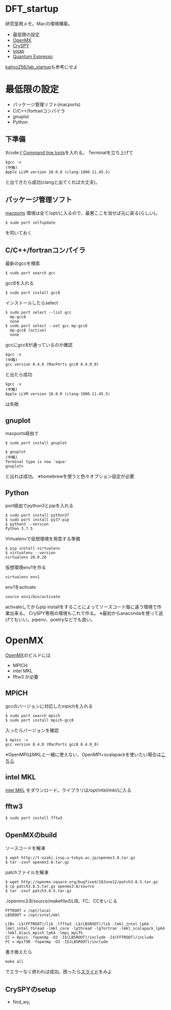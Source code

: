 # DFT_startup
研究室用メモ。Macの環境構築。

- 最低限の設定
- [OpenMX](http://openmx-square.org/)
- [CrySPY](https://github.com/Tomoki-YAMASHITA/CrySPY)
- [soiap](https://github.com/nbsato/soiap)
- [Quantum Espresso](https://www.quantum-espresso.org/)

[kaityo256/lab_startup](https://github.com/kaityo256/lab_startup)も参考にせよ

# 最低限の設定
- パッケージ管理ソフト(macports)
- C/C++/fortranコンパイラ
- gnuplot
- Python
## 下準備
Xcodeと[Command line tools](https://developer.apple.com/download/more/?=command%20line%20tools)を入れる。
Terminalを立ち上げて
```shell script
$gcc -v
(中略)
Apple LLVM version 10.0.0 (clang-1000.11.45.5)
```
と出てきたら成功(clangと出てくれば大丈夫)。
## パッケージ管理ソフト
[macports](https://github.com/macports/macports-base/releases/tag/v2.6.3)
環境は全て/opt/に入るので、最悪ここを消せば元に戻る(らしい)。
```shell script
$ sudo port selfupdate
```
を叩いておく
## C/C++/fortranコンパイラ
最新のgccを検索
```shell script
$ sudo port search gcc
```
gcc8を入れる
```shell script
$ sudo port install gcc8
```
インストールしたらselect
```shell script
$ sudo port select --list gcc
  mp-gcc8
  none
$ sudo port select --set gcc mp-gcc8
  mp-gcc8 (active)
  none
```
gccにgcc8が通っているのか確認
```shell script
$gcc -v
(中略)
gcc version 8.4.0 (MacPorts gcc8 8.4.0_0) 
```
と出たら成功
```shell script
$gcc -v
(中略)
Apple LLVM version 10.0.0 (clang-1000.11.45.5)
```
は失敗
## gnuplot
macports経由で
```shell script
$ sudo port install gnuplot
```
```shell script
$ gnuplot
(中略)
Terminal type is now 'aqua'
gnuplot> 
```
と出れば成功。
※homebrewを使うと色々オプション設定が必要

## Python
port経由でpython3とpipを入れる
```shell script
$ sudo port install python37
$ sudo port install py37-pip
$ python3 --version
Python 3.7.5
```
Virtualenvで仮想環境を用意する準備
```shell script
$ pip install virtualenv
$ virtualenv --version
virtualenv 20.0.28
```
仮想環境env1を作る
```shell script
virtualenv env1
```
env1をactivate
```shell script
source env1/bin/activate
```
activateしてからpip installをすることによってソースコード毎に違う環境で作業出来る。
CrySPY専用の環境もこれで作る。
※最初からanacondaを使って逃げてもいい。pipenv、poetryなどでも良い。
# OpenMX
[OpenMX](http://openmx-square.org/)のビルドには
- MPICH
- intel MKL
- fftw3
が必要
## MPICH
gccのバージョンに対応したmpichを入れる
```shell script
$ sudo port search mpich
$ sudo port install mpich-gcc8
```
入ったらバージョンを確認
```shell script
$ mpicc -v
gcc version 8.4.0 (MacPorts gcc8 8.4.0_0) 
```
※OpenMPIはMKLと一緒に使えない、OpenMPI+scalapackを使いたい場合は[こちら](https://qiita.com/hikaruri/items/0fa942c9eacb8930a792)
## intel MKL
[intel MKL](https://software.intel.com/content/www/us/en/develop/documentation/get-started-with-mkl-for-macos/top.html)
をダウンロード。ライブラリは/opt/intel/mkl/に入る
## fftw3
```shell script
$ sudo port install fftw3
```
## OpenMXのbuild
ソースコードを解凍
```shell script
$ wget http://t-ozaki.issp.u-tokyo.ac.jp/openmx3.8.tar.gz
$ tar -zxvf openmx3.8.tar.gz
```
patchファイルを解凍
```shell script
$ wget http://openmx-square.org/bugfixed/18June12/patch3.8.5.tar.gz
$ cp patch3.8.5.tar.gz openmx3.8/source
$ tar -zxvf patch3.8.5.tar.gz
```
./openmx3.8/source/makefileのLIB、FC、CCをいじる
```shell script
FFTROOT = /opt/local
LBSROOT = /opt/intel/mkl

LIB= -L$(FFTROOT)/lib -lfftw3 -L$(LBSROOT)/lib -lmkl_intel_lp64 -lmkl_intel_thread -lmkl_core -lpthread -lgfortran -lmkl_scalapack_lp64 -lmkl_blacs_mpich_lp64 -lmpi_mpifh
CC = mpicc -fopenmp -O3 -I$(LBSROOT)/include -I$(FFTROOT)/include
FC = mpif90 -fopenmp -O3 -I$(LBSROOT)/include
```
書き換えたら
```shell script
make all
```
でエラーなく終われば成功。困ったら[スライド](http://www.openmx-square.org/tech_notes/OpenMX-Compile.pdf)をみよ
## CrySPYのsetup
- find_wy, 
